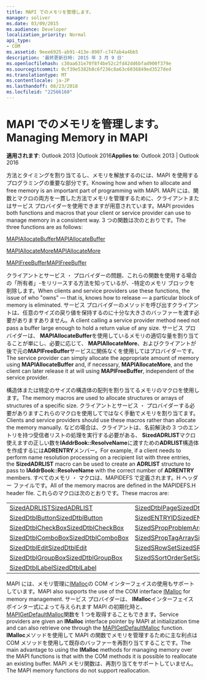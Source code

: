 ```yaml
---
title: MAPI でのメモリを管理します。
manager: soliver
ms.date: 03/09/2015
ms.audience: Developer
localization_priority: Normal
api_type:
- COM
ms.assetid: 9eee6925-ab91-413e-8907-c747ab4a4bb5
description: '最終更新日時: 2015 年 3 月 9 日'
ms.openlocfilehash: c30aa631e70f8f4be52c2fd42dd6bfad900f379e
ms.sourcegitcommit: 0cf39e5382b8c6f236c8a63c6036849ed3527ded
ms.translationtype: MT
ms.contentlocale: ja-JP
ms.lasthandoff: 08/23/2018
ms.locfileid: "22566160"
---
```

# <a name="managing-memory-in-mapi"></a><span data-ttu-id="5c1e6-103">MAPI でのメモリを管理します。</span><span class="sxs-lookup"><span data-stu-id="5c1e6-103">Managing Memory in MAPI</span></span>

  
  
<span data-ttu-id="5c1e6-104">**適用されます**: Outlook 2013 |Outlook 2016</span><span class="sxs-lookup"><span data-stu-id="5c1e6-104">**Applies to**: Outlook 2013 | Outlook 2016</span></span> 
  
<span data-ttu-id="5c1e6-105">方法とタイミングを割り当てるし、メモリを解放するのには、MAPI を使用するプログラミングの重要な部分です。</span><span class="sxs-lookup"><span data-stu-id="5c1e6-105">Knowing how and when to allocate and free memory is an important part of programming with MAPI.</span></span> <span data-ttu-id="5c1e6-106">MAPI には、関数とマクロの両方を一貫した方法でメモリを管理するために、クライアントまたはサービス プロバイダーを使用できますが用意されています。</span><span class="sxs-lookup"><span data-stu-id="5c1e6-106">MAPI provides both functions and macros that your client or service provider can use to manage memory in a consistent way.</span></span> <span data-ttu-id="5c1e6-107">3 つの関数は次のとおりです。</span><span class="sxs-lookup"><span data-stu-id="5c1e6-107">The three functions are as follows:</span></span>
  
[<span data-ttu-id="5c1e6-108">MAPIAllocateBuffer</span><span class="sxs-lookup"><span data-stu-id="5c1e6-108">MAPIAllocateBuffer</span></span>](mapiallocatebuffer.md)
  
[<span data-ttu-id="5c1e6-109">MAPIAllocateMore</span><span class="sxs-lookup"><span data-stu-id="5c1e6-109">MAPIAllocateMore</span></span>](mapiallocatemore.md)
  
[<span data-ttu-id="5c1e6-110">MAPIFreeBuffer</span><span class="sxs-lookup"><span data-stu-id="5c1e6-110">MAPIFreeBuffer</span></span>](mapifreebuffer.md)
  
<span data-ttu-id="5c1e6-111">クライアントとサービス ・ プロバイダーの問題、これらの関数を使用する場合の「所有者」-をリリースする方法を知っているが、-特定のメモリ ブロックを削除します。</span><span class="sxs-lookup"><span data-stu-id="5c1e6-111">When clients and service providers use these functions, the issue of who "owns" — that is, knows how to release — a particular block of memory is eliminated.</span></span> <span data-ttu-id="5c1e6-112">サービス プロバイダーのメソッドを呼び出すクライアントは、任意のサイズの戻り値を保持するのに十分な大きさのバッファーを渡す必要がありますありません。</span><span class="sxs-lookup"><span data-stu-id="5c1e6-112">A client calling a service provider method need not pass a buffer large enough to hold a return value of any size.</span></span> <span data-ttu-id="5c1e6-113">サービス プロバイダーは、 **MAPIAllocateBuffer**を使用しているメモリの適切な量を割り当てることが単にし、必要に応じて、 **MAPIAllocateMore**、およびクライアントが後で元の**MAPIFreeBuffer**サービスに関係なくを使用してはプロバイダーです。</span><span class="sxs-lookup"><span data-stu-id="5c1e6-113">The service provider can simply allocate the appropriate amount of memory using **MAPIAllocateBuffer** and, if necessary, **MAPIAllocateMore**, and the client can later release it at will using **MAPIFreeBuffer**, independent of the service provider.</span></span> 
  
<span data-ttu-id="5c1e6-114">構造体または特定のサイズの構造体の配列を割り当てるメモリのマクロを使用します。</span><span class="sxs-lookup"><span data-stu-id="5c1e6-114">The memory macros are used to allocate structures or arrays of structures of a specific size.</span></span> <span data-ttu-id="5c1e6-115">クライアントとサービス ・ プロバイダーする必要がありますこれらのマクロを使用してではなく手動でメモリを割り当てます。</span><span class="sxs-lookup"><span data-stu-id="5c1e6-115">Clients and service providers should use these macros rather than allocate the memory manually.</span></span> <span data-ttu-id="5c1e6-116">などの場合は、クライアントは、名前解決の 3 つのエントリを持つ受信者リストの処理を実行する必要がある、 **SizedADRLIST**マクロ使えますの正しい数を**IAddrBook::ResolveName**に渡すための**ADRLIST**構造体を作成するには**ADRENTRY**メンバー。</span><span class="sxs-lookup"><span data-stu-id="5c1e6-116">For example, if a client needs to perform name resolution processing on a recipient list with three entries, the **SizedADRLIST** macro can be used to create an **ADRLIST** structure to pass to **IAddrBook::ResolveName** with the correct number of **ADRENTRY** members.</span></span> <span data-ttu-id="5c1e6-117">すべてのメモリ ・ マクロは、MAPIDEFS で定義されます。H ヘッダー ファイルです。</span><span class="sxs-lookup"><span data-stu-id="5c1e6-117">All of the memory macros are defined in the MAPIDEFS.H header file.</span></span> <span data-ttu-id="5c1e6-118">これらのマクロは次のとおりです。</span><span class="sxs-lookup"><span data-stu-id="5c1e6-118">These macros are:</span></span> 
  
|||
|:-----|:-----|
|[<span data-ttu-id="5c1e6-119">SizedADRLIST</span><span class="sxs-lookup"><span data-stu-id="5c1e6-119">SizedADRLIST</span></span>](sizedadrlist.md) <br/> |[<span data-ttu-id="5c1e6-120">SizedDtblPage</span><span class="sxs-lookup"><span data-stu-id="5c1e6-120">SizedDtblPage</span></span>](sizeddtblpage.md) <br/> |
|[<span data-ttu-id="5c1e6-121">SizedDtblButton</span><span class="sxs-lookup"><span data-stu-id="5c1e6-121">SizedDtblButton</span></span>](sizeddtblbutton.md) <br/> |[<span data-ttu-id="5c1e6-122">SizedENTRYID</span><span class="sxs-lookup"><span data-stu-id="5c1e6-122">SizedENTRYID</span></span>](sizedentryid.md) <br/> |
|[<span data-ttu-id="5c1e6-123">SizedDtblCheckBox</span><span class="sxs-lookup"><span data-stu-id="5c1e6-123">SizedDtblCheckBox</span></span>](sizeddtblcheckbox.md) <br/> |[<span data-ttu-id="5c1e6-124">SizedSPropProblemArray</span><span class="sxs-lookup"><span data-stu-id="5c1e6-124">SizedSPropProblemArray</span></span>](sizedspropproblemarray.md) <br/> |
|[<span data-ttu-id="5c1e6-125">SizedDtblComboBox</span><span class="sxs-lookup"><span data-stu-id="5c1e6-125">SizedDtblComboBox</span></span>](sizeddtblcombobox.md) <br/> |[<span data-ttu-id="5c1e6-126">SizedSPropTagArray</span><span class="sxs-lookup"><span data-stu-id="5c1e6-126">SizedSPropTagArray</span></span>](sizedsproptagarray.md) <br/> |
|[<span data-ttu-id="5c1e6-127">SizedDtblEdit</span><span class="sxs-lookup"><span data-stu-id="5c1e6-127">SizedDtblEdit</span></span>](sizeddtbledit.md) <br/> |[<span data-ttu-id="5c1e6-128">SizedSRowSet</span><span class="sxs-lookup"><span data-stu-id="5c1e6-128">SizedSRowSet</span></span>](sizedsrowset.md) <br/> |
|[<span data-ttu-id="5c1e6-129">SizedDtblGroupBox</span><span class="sxs-lookup"><span data-stu-id="5c1e6-129">SizedDtblGroupBox</span></span>](sizeddtblgroupbox.md) <br/> |[<span data-ttu-id="5c1e6-130">SizedSSortOrderSet</span><span class="sxs-lookup"><span data-stu-id="5c1e6-130">SizedSSortOrderSet</span></span>](sizedssortorderset.md) <br/> |
|[<span data-ttu-id="5c1e6-131">SizedDtblLabel</span><span class="sxs-lookup"><span data-stu-id="5c1e6-131">SizedDtblLabel</span></span>](sizeddtbllabel.md) <br/> | <br/> |
   
<span data-ttu-id="5c1e6-132">MAPI には、メモリ管理に[IMalloc](http://msdn.microsoft.com/en-us/library/ms678425%28VS.85%29.aspx)の COM インターフェイスの使用もサポートしています。</span><span class="sxs-lookup"><span data-stu-id="5c1e6-132">MAPI also supports the use of the COM interface [IMalloc](http://msdn.microsoft.com/en-us/library/ms678425%28VS.85%29.aspx) for memory management.</span></span> <span data-ttu-id="5c1e6-133">サービス プロバイダーは、 **IMalloc**インターフェイス ポインター式によって与えられます MAPI の初期化時と、 [MAPIGetDefaultMalloc](mapigetdefaultmalloc.md)関数を 1 つを取得することもできます。</span><span class="sxs-lookup"><span data-stu-id="5c1e6-133">Service providers are given an **IMalloc** interface pointer by MAPI at initialization time and can also retrieve one through the [MAPIGetDefaultMalloc](mapigetdefaultmalloc.md) function.</span></span> <span data-ttu-id="5c1e6-134">**IMalloc**メソッドを使用して MAPI の関数でメモリを管理するために主な利点は COM メソッドを使用して既存のバッファーを再割り当てすることです。</span><span class="sxs-lookup"><span data-stu-id="5c1e6-134">The main advantage to using the **IMalloc** methods for managing memory over the MAPI functions is that with the COM methods it is possible to reallocate an existing buffer.</span></span> <span data-ttu-id="5c1e6-135">MAPI メモリ関数は、再割り当てをサポートしていません。</span><span class="sxs-lookup"><span data-stu-id="5c1e6-135">The MAPI memory functions do not support reallocation.</span></span> 
  

